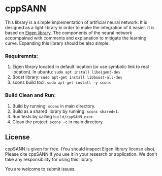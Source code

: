 # cppSANN

This library is a simple implementation of artificial neural network.
It is designed as a light library in order to make the integration of it easier.
It is based on [Eigen library](https://eigen.tuxfamily.org/dox/). 
The components of the neural network accompained with comments and explanation
to mitigate the learning curve. Expanding this library should be also simple.  

### Requiremnts:

1. Eigen library located in default location (or use symbolic link to real location). 
   In ubuntu: ```sudo apt install libeigen3-dev ```
2. Boost library: ```sudo apt-get install libboost-all-dev```
3. scons build tool: ```sudo apt-get install -y scons```

### Build Clean and Run:

1. Build by running: ```scons``` in main directory. 
2. Build as a shared library by running: ```scons shared=1```.
3. Run tests by calling ```build/cppSANN_exec```.
4. Clean the project: ```scons -c``` in main directory. 

## License 
cppSANN is given for free. (You should inspect Eigen library license also), 
Please cite cppSANN if you use it in your research or application. 
We don't take any responsibility for using this library. 


You are welcome to submit issues. 
